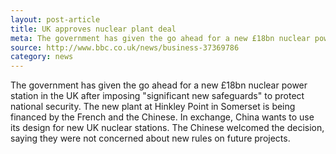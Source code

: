 ```yaml
---
layout: post-article
title: UK approves nuclear plant deal
meta: The government has given the go ahead for a new £18bn nuclear power station in the UK after imposing "significant new safeguards" to protect national security.
source: http://www.bbc.co.uk/news/business-37369786
category: news
---
```


The government has given the go ahead for a new £18bn nuclear power station in the UK after imposing "significant new safeguards" to protect national security.
The new plant at Hinkley Point in Somerset is being financed by the French and the Chinese.
In exchange, China wants to use its design for new UK nuclear stations.
The Chinese welcomed the decision, saying they were not concerned about new rules on future projects.